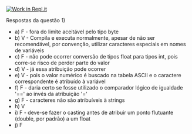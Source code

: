 [![Work in Repl.it](https://classroom.github.com/assets/work-in-replit-14baed9a392b3a25080506f3b7b6d57f295ec2978f6f33ec97e36a161684cbe9.svg)](https://classroom.github.com/online_ide?assignment_repo_id=364961&assignment_repo_type=GroupAssignmentRepo)

Respostas da questão 1)
- a) F - fora do limite aceitável pelo tipo byte
- b) V - Compila e executa normalmente, apesar de não ser recomendável, por convenção, utilizar caracteres especiais em nomes de variáveis
- c) F - não pode ocorrer conversão de tipos float para tipos int, pois corre-se risco de perder parte do valor
- d) V - já essa atribuição pode ocorrer
- e) V - pois o valor numérico é buscado na tabela ASCII e o caractere correspondente é atribuído à variável
- f) F - daria certo se fosse utilizado o comparador lógico de igualdade '==' ao invés da atribuição '='
- g) F - caracteres não são atribuíveis à strings
- h) V
- i) F - deve-se fazer o casting antes de atribuir um ponto flutuante (double, por padrão) a um float
- j) F